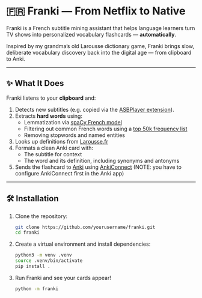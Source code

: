 # 🇫🇷 Franki — From Netflix to Native

Franki is a French subtitle mining assistant that helps language learners turn TV shows into personalized vocabulary flashcards — **automatically**.

Inspired by my grandma’s old Larousse dictionary game, Franki brings slow, deliberate vocabulary discovery back into the digital age — from clipboard to Anki.

---

## ✨ What It Does

Franki listens to your **clipboard** and:

1. Detects new subtitles (e.g. copied via the [ASBPlayer extension](https://chromewebstore.google.com/detail/asbplayer-language-learni/hkledmpjpaehamkiehglnbelcpdflcab)).
2. Extracts **hard words** using:
   - Lemmatization via [spaCy French model](https://spacy.io/models/fr)
   - Filtering out common French words using a [top 50k frequency list](https://github.com/hermitdave/FrequencyWords)
   - Removing stopwords and named entities
3. Looks up definitions from [Larousse.fr](https://www.larousse.fr/dictionnaires/francais/)
4. Formats a clean Anki card with:
   - The subtitle for context
   - The word and its definition, including synonyms and antonyms
5. Sends the flashcard to [Anki](https://apps.ankiweb.net/) using [AnkiConnect](https://foosoft.net/projects/anki-connect/) (NOTE: you have to configure AnkiConnect first in the Anki app)

---

## 🛠️ Installation

1. Clone the repository:
   ```bash
   git clone https://github.com/yourusername/franki.git
   cd franki

2. Create a virtual environment and install dependencies:
    ```bash
    python3 -m venv .venv
    source .venv/bin/activate
    pip install .

3. Run Franki and see your cards appear!
    ```bash
    python -m franki
